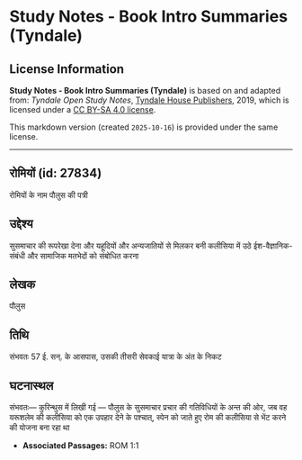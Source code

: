 # Study Notes - Book Intro Summaries (Tyndale)

## License Information

**Study Notes - Book Intro Summaries (Tyndale)** is based on and adapted from: _Tyndale Open Study Notes_, [Tyndale House Publishers](https://tyndaleopenresources.com/), 2019, which is licensed under a [CC BY-SA 4.0 license](https://creativecommons.org/licenses/by-sa/4.0/legalcode.en).

This markdown version (created `2025-10-16`) is provided under the same license.



--------------------------------

## रोमियों (id: 27834)

रोमियों के नाम पौलुस की पत्री

उद्देश्य
--------

सुसमाचार की रूपरेखा देना और यहूदियों और अन्यजातियों से मिलकर बनी कलीसिया में उठे ईश\-वैज्ञानिक\-संबंधी और सामाजिक मतभेदों को संबोधित करना

लेखक
----

पौलुस

तिथि
----

संभवतः 57 ई. सन्. के आसपास, उसकी तीसरी सेवकाई यात्रा के अंत के निकट

घटनास्थल
--------

संभवतः— कुरिन्थुस में लिखी गई — पौलुस के सुसमाचार प्रचार की गतिविधियों के अन्त की ओर, जब वह यरूशलेम की कलीसिया को एक उपहार देने के पश्चात्, स्पेन को जाते हुए रोम की कलीसिया से भेंट करने की योजना बना रहा था

* **Associated Passages:** ROM 1:1

